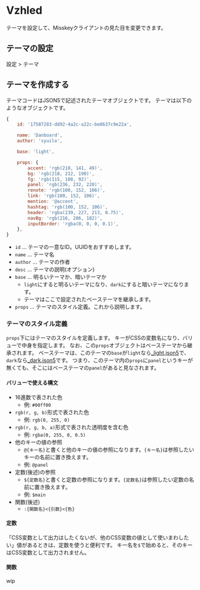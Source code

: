 # Vzhled

テーマを設定して、Misskeyクライアントの見た目を変更できます。

## テーマの設定
設定 > テーマ

## テーマを作成する
テーマコードはJSON5で記述されたテーマオブジェクトです。 テーマは以下のようなオブジェクトです。
``` js
{
    id: '17587283-dd92-4a2c-a22c-be0637c9e22a',

    name: 'Danboard',
    author: 'syuilo',

    base: 'light',

    props: {
        accent: 'rgb(218, 141, 49)',
        bg: 'rgb(218, 212, 190)',
        fg: 'rgb(115, 108, 92)',
        panel: 'rgb(236, 232, 220)',
        renote: 'rgb(100, 152, 106)',
        link: 'rgb(100, 152, 106)',
        mention: '@accent',
        hashtag: 'rgb(100, 152, 106)',
        header: 'rgba(239, 227, 213, 0.75)',
        navBg: 'rgb(216, 206, 182)',
        inputBorder: 'rgba(0, 0, 0, 0.1)',
    },
}

```

* `id` ... テーマの一意なID。UUIDをおすすめします。
* `name` ... テーマ名
* `author` ... テーマの作者
* `desc` ... テーマの説明(オプション)
* `base` ... 明るいテーマか、暗いテーマか
    * `light`にすると明るいテーマになり、`dark`にすると暗いテーマになります。
    * テーマはここで設定されたベーステーマを継承します。
* `props` ... テーマのスタイル定義。これから説明します。

### テーマのスタイル定義
`props`下にはテーマのスタイルを定義します。 キーがCSSの変数名になり、バリューで中身を指定します。 なお、この`props`オブジェクトはベーステーマから継承されます。 ベーステーマは、このテーマの`base`が`light`なら[_light.json5](https://github.com/misskey-dev/misskey/blob/develop/src/client/themes/_light.json5)で、`dark`なら[_dark.json5](https://github.com/misskey-dev/misskey/blob/develop/src/client/themes/_dark.json5)です。 つまり、このテーマ内の`props`に`panel`というキーが無くても、そこにはベーステーマの`panel`があると見なされます。

#### バリューで使える構文
* 16進数で表された色
    * 例: `#00ff00`
* `rgb(r, g, b)`形式で表された色
    * 例: `rgb(0, 255, 0)`
* `rgb(r, g, b, a)`形式で表された透明度を含む色
    * 例: `rgba(0, 255, 0, 0.5)`
* 他のキーの値の参照
    * `@{キー名}`と書くと他のキーの値の参照になります。`{キー名}`は参照したいキーの名前に置き換えます。
    * 例: `@panel`
* 定数(後述)の参照
    * `${定数名}`と書くと定数の参照になります。`{定数名}`は参照したい定数の名前に置き換えます。
    * 例: `$main`
* 関数(後述)
    * `:{関数名}<{引数}<{色}`

#### 定数
「CSS変数として出力はしたくないが、他のCSS変数の値として使いまわしたい」値があるときは、定数を使うと便利です。 キー名を`$`で始めると、そのキーはCSS変数として出力されません。

#### 関数
wip
